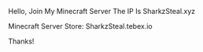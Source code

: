 Hello, Join My Minecraft Server The IP Is SharkzSteal.xyz

Minecraft Server Store: SharkzSteal.tebex.io

Thanks!
